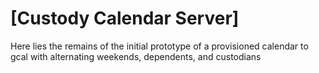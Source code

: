 # [Custody Calendar Server]

Here lies the remains of the initial prototype of a provisioned calendar to gcal with alternating
weekends, dependents, and custodians
